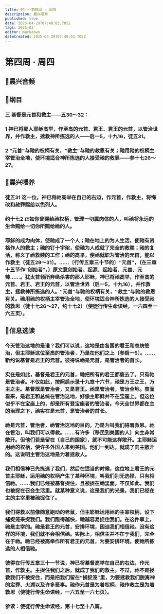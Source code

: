 ```yaml
---
title: 04---第四周 · 周四
description: 晨兴喂养
published: true
date: 2025-04-29T07:49:03.705Z
tags: 2025-02
editor: markdown
dateCreated: 2025-04-29T07:49:03.705Z
---
```


# 第四周 · 周四
## 🎵晨兴音频

## 📖纲目

### 三   基督是元首和救主——五30～32：

### 1   神已将那人耶稣高举，作至高的元首、君王、君王的元首，以管治世界，并作救主，拯救神所拣选的人——启一5，十九16，徒五31。

### 2   “元首”与祂的权柄有关，“救主”与祂的救恩有关；祂用祂的权柄主宰管治全地，使环境适合神所拣选的人接受祂的救恩——参十七26～27。

## 📖晨兴喂养

### 徒五31    这一位，神已将祂高举在自己的右边，作元首，作救主，将悔改和赦罪赐给以色列人。

### 约十七2    正如你曾赐给祂权柄，管理一切属肉体的人，叫祂将永远的生命赐给一切你所赐给祂的人。

### 耶稣的成为肉体，使祂成了一个人；祂在地上的为人生活，使祂有资格作人的救主；祂的钉十字架，使祂为人成就了完全的救赎；祂的复活，称义了祂救赎的工作；祂的高举，使祂就职为管治的元首，能以作救主〔徒五29～31〕。……〔行传五章三十节的〕“元首”，〔在三章十五节作“创始者”，〕原文意创始者、起源、起始者、元首、元帅……。犹太首领所弃绝杀害的那人耶稣，神已将祂高举，作至高的元首、君王、君王的元首，以管治世界（启一5，十九16），并作救主，拯救神所拣选的人。“元首”与祂的权柄有关，“救主”与祂的救恩有关。祂用祂的权柄主宰管治全地，使环境适合神所拣选的人接受祂的救恩（徒十七26～27，约十七2）（使徒行传生命读经，一六四至一六五页）。

## 📖信息选读

### 今天管治这地的是谁？我们可以说，这地是由各国的君王和总统管治，但主耶稣这位至高的管治者，乃是在他们之上〔参启一5〕。……新约说基督是君王的元首。彼得说祂是元首，是管治者的首长。

### 实在是如此，基督是君王的元首，祂把所有的君王都废去了。只有祂是管治者。不仅如此，按照启示录十九章十六节，祂是万王之王，万主之主。基督既是管治者，又是君王。祂是管治者，管治全地。表面看来，是君王和总统在管治这地，好像主耶稣并不在宝座上。但这位似乎不在宝座上的，却是所有登宝座者的管治者。今天全世界都在主的治理之下，祂实在是元首，是管治者的首长。

### 祂是元首，管治者，祂管治这地的目的，乃是为叫我们得着救恩。祂在管治，叫我们可以得救。……有许多〔移民到美国的人〕向主非常敞开。但他们若是留在〔自己的国家〕，就不可能这样敞开。主耶稣运用祂的权柄，使许多外国人来到美国。他们一到达，就成了向主敞开的。这说明主管治这地是为着拯救人。

### 我们相信神已先拣选了我们，然后在适当的时候，这位地上君王的元首主耶稣，运用祂的权柄产生了某种环境，叫我们别无选择，只有相信祂。……我们已经被基督捉住，且被捉在祂里面。不仅如此，我们也被捉在召会生活里。就某种意义说，这是我们的光景。我们已经在主的主宰里被祂捉住了。

### 我们得救以前像随意跑动的老鼠，但主耶稣运用祂的主宰权柄，设下捕捉笼来捉我们。我们跑得越快，祂越容易捉住我们。在这件事上，祂是主宰的。祂是君王的元首，安排环境，困迫我们相信祂。没有这样的环境，我们就不会相信祂。实际上，相信主并不在于我们，完全在于祂。祂已经被高举作所有君王的元首，为要安排环境，使祂所拣选的人相信祂。

### 彼得在行传五章三十一节说，神已将基督高举在自己的右边，作元首，作救主。主捉住我们之后，就成了我们的救主。不过，祂不是拯救我们不被捉住，而是把我们留在“捕捉笼”里，为要拯救我们脱离神的定罪、火湖以及许多恶事。祂作元首是为着权柄，祂作救主是为着救恩（使徒行传生命读经，一六五至一六七页）。

### 参读：使徒行传生命读经，第十七至十八篇。
